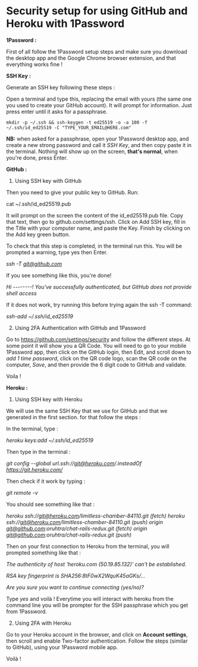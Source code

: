 # Security setup for using GitHub and Heroku with 1Password

**1Password :**

First of all follow the 1Password setup steps and make sure you download the desktop app and the Google Chrome browser extension, and that everything works fine !

**SSH Key :** 

Generate an SSH key following these steps :


Open a terminal and type this, replacing the email with yours (the same one you used to create your GitHub account). It will prompt for information. Just press enter until it asks for a passphrase.


`mkdir -p ~/.ssh && ssh-keygen -t ed25519 -o -a 100 -f ~/.ssh/id_ed25519 -C "TYPE_YOUR_EMAIL@HERE.com"`

**NB:** when asked for a passphrase, open your 1Password desktop app, and create a new strong password and call it *SSH Key*, and then copy paste it in the terminal. Nothing will show up on the screen, **that's normal**, when you're done, press Enter.

**GitHub :**


1. Using SSH key with GitHub


Then you need to give your public key to GitHub. Run:


cat ~/.ssh/id_ed25519.pub


It will prompt on the screen the content of the id_ed25519.pub file. Copy that text, then go to github.com/settings/ssh. Click on Add SSH key, fill in the Title with your computer name, and paste the Key. Finish by clicking on the Add key green button.


To check that this step is completed, in the terminal run this. You will be prompted a warning, type yes then Enter.


*ssh -T git@github.com*


If you see something like this, you're done!


*Hi --------! You've successfully authenticated, but GitHub does not provide shell access*


If it does not work, try running this before trying again the ssh -T command:


*ssh-add ~/.ssh/id_ed25519*


2. Using 2FA Authentication with GitHub and 1Password


Go to https://github.com/settings/security and follow the different steps. At some point it will show you a QR Code. You will need to go to your mobile 1Password app, then click on the GitHub login, then Edit, and scroll down to *add 1 time password*, click on the QR code logo, scan the QR code on the computer, *Save*, and then provide the 6 digit code to GitHub and validate. 


Voila !


**Heroku :**


1. Using SSH key with Heroku


We will use the same SSH Key that we use for GitHub and that we generated in the first section. for that follow the steps :


In the terminal, type :


*heroku keys:add ~/.ssh/id_ed25519*


Then type in the terminal :


*git config --global url.ssh://git@heroku.com/.insteadOf https://git.heroku.com/*


Then check if it work by typing :


*git remote -v*


You should see something like that :


*heroku	ssh://git@heroku.com/limitless-chamber-84110.git (fetch)*
*heroku	ssh://git@heroku.com/limitless-chamber-84110.git (push)*
*origin	git@github.com:oruhtra/chat-rails-redux.git (fetch)*
*origin	git@github.com:oruhtra/chat-rails-redux.git (push)*


Then on your first connection to Heroku from the terminal, you will prompted something like that :


*The authenticity of host 'heroku.com (50.19.85.132)' can't be established.*


*RSA key fingerprint is SHA256:8tF0wX2WquK45aGKs/...*


*Are you sure you want to continue connecting (yes/no)?*


Type *yes* and voilà ! Everytime you will interact with heroku from the command line you will be prompter for the SSH passphrase which you get from 1Password.

2. Using 2FA with Heroku


Go to your Heroku account in the browser, and click on **Account settings**, then scroll and enable Two-factor authentication. Follow the steps (similar to GitHub), using your 1Password mobile app.

Voilà !
